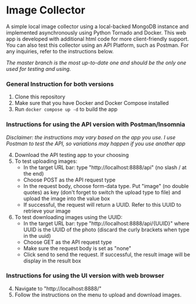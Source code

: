 # Image Collector

A simple local image collector using a local-backed MongoDB instance and implemented asynchronously using Python Tornado and Docker. This web app is developed with additional html code for more client-friendly support. You can also test this collector using an API Platform, such as Postman. For any inquiries, refer to the instructions below.

*The master branch is the most up-to-date one and should be the only one used for testing and using.*

### General Instruction for both versions

1. Clone this repository
2. Make sure that you have Docker and Docker Compose installed 
3. Run `docker compose up -d` to build the app

### Instructions for using the API version with Postman/Insomnia
*Disclaimer: the instructions may vary based on the app you use. I use Postman to test the API, so variations may happen if you use another app*

4. Download the API testing app to your choosing
5. To test uploading images:
    - In the target URL bar: type "http://localhost:8888/api" (no slash / at the end)
    - Choose POST as the API request type
    - In the request body, choose form-data type. Put "image" (no double quotes) as key (don't forget to switch the upload type to file) and upload the image into the value box
    - If successful, the request will return a UUID. Refer to this UUID to retrieve your image
6. To test downloading images using the UUID:
    - In the target URL bar: type "http://localhost:8888/api/{UUID}" where UUID is the UUID of the photo (discard the curly brackets when type in the uuid)
    - Choose GET as the API request type
    - Make sure the request body is set as "none"
    - Click send to send the request. If successful, the result image will be display in the result box

### Instructions for using the UI version with web browser
4. Navigate to "http://localhost:8888/"
5. Follow the instructions on the menu to upload and download images. 
